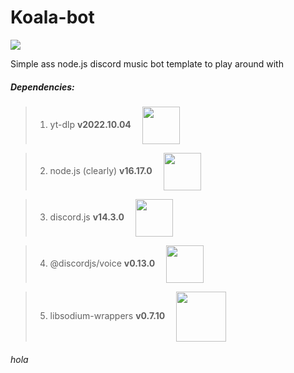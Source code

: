 # Koala-bot
[<img src="https://img.shields.io/github/issues/PandaDiestro/Koala-bot?style=for-the-badge&logo=github&color=red">](https://github.com/PandaDiestro/Koala-bot/issues)

Simple ass node.js discord music bot template to play around with

##### Dependencies:

> 1. yt-dlp **v2022.10.04** &emsp;<a href = "https://github.com/yt-dlp/yt-dlp"><img valign="middle" width="60" src="https://user-images.githubusercontent.com/71461113/199870319-87b27280-1339-4b3f-98b3-c726c0a52262.png"></img></a>&emsp;

> 2. node.js (clearly) **v16.17.0** &emsp;<a href = "https://nodejs.org/en/"><img valign="middle" width="60" src="https://user-images.githubusercontent.com/71461113/199868852-1db3496a-c25a-43cb-9582-3b4661f5cbdf.png"></img></a>&emsp;

> 3. discord.js **v14.3.0** &emsp;<a href = "https://www.npmjs.com/package/discord.js"><img valign="middle" width="60" src="https://user-images.githubusercontent.com/71461113/199870588-5a988e63-7c1e-4588-93b2-86b01540940c.png"></img></a>&emsp;

> 4. @discordjs/voice **v0.13.0** &emsp;<a href = "https://www.npmjs.com/package/@discordjs/voice"><img valign="middle" width="60" src="https://user-images.githubusercontent.com/71461113/199870588-5a988e63-7c1e-4588-93b2-86b01540940c.png"></img></a>&emsp;

> 5. libsodium-wrappers **v0.7.10** &emsp;<a href = "https://www.npmjs.com/package/libsodium-wrappers"><img valign="middle" width="80" src="https://user-images.githubusercontent.com/71461113/199870693-5c73c302-d052-486b-981c-984b987ac12f.png"></img></a>&emsp;


###### <i>hola</i>
